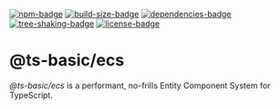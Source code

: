 [![npm-badge]][npm-url]
[![build-size-badge]][build-size-url]
[![dependencies-badge]]()
[![tree-shaking-badge]]()
[![license-badge]][license-url]

# @ts-basic/ecs

_@ts-basic/ecs_ is a performant, no-frills Entity Component System for
TypeScript.

[npm-badge]: https://badgen.net/npm/v/@ts-basic/ecs
[npm-url]: https://www.npmjs.com/package/@ts-basic/ecs
[build-size-badge]: https://badgen.net/bundlephobia/minzip/@ts-basic/ecs
[build-size-url]: https://bundlephobia.com/result?p=@ts-basic/ecs
[dependencies-badge]: https://badgen.net/bundlephobia/dependency-count/@ts-basic/ecs
[tree-shaking-badge]: https://badgen.net/bundlephobia/tree-shaking/@ts-basic/ecs
[license-badge]: https://badgen.net/npm/license/@ts-basic/ecs
[license-url]: https://github.com/ts-basic/ecs/LICENSE
